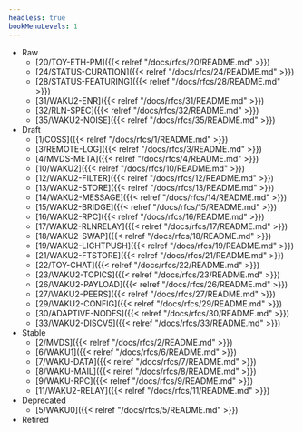 ```yaml
---
headless: true
bookMenuLevels: 1
---
```


- Raw
  - [20/TOY-ETH-PM]({{< relref "/docs/rfcs/20/README.md" >}})
  - [24/STATUS-CURATION]({{< relref "/docs/rfcs/24/README.md" >}})
  - [28/STATUS-FEATURING]({{< relref "/docs/rfcs/28/README.md" >}})
  - [31/WAKU2-ENR]({{< relref "/docs/rfcs/31/README.md" >}})
  - [32/RLN-SPEC]({{< relref "/docs/rfcs/32/README.md" >}})
  - [35/WAKU2-NOISE]({{< relref "/docs/rfcs/35/README.md" >}})
- Draft
  - [1/COSS]({{< relref "/docs/rfcs/1/README.md" >}})
  - [3/REMOTE-LOG]({{< relref "/docs/rfcs/3/README.md" >}})
  - [4/MVDS-META]({{< relref "/docs/rfcs/4/README.md" >}})
  - [10/WAKU2]({{< relref "/docs/rfcs/10/README.md" >}})
  - [12/WAKU2-FILTER]({{< relref "/docs/rfcs/12/README.md" >}})
  - [13/WAKU2-STORE]({{< relref "/docs/rfcs/13/README.md" >}})
  - [14/WAKU2-MESSAGE]({{< relref "/docs/rfcs/14/README.md" >}})
  - [15/WAKU2-BRIDGE]({{< relref "/docs/rfcs/15/README.md" >}})
  - [16/WAKU2-RPC]({{< relref "/docs/rfcs/16/README.md" >}})
  - [17/WAKU2-RLNRELAY]({{< relref "/docs/rfcs/17/README.md" >}})
  - [18/WAKU2-SWAP]({{< relref "/docs/rfcs/18/README.md" >}})
  - [19/WAKU2-LIGHTPUSH]({{< relref "/docs/rfcs/19/README.md" >}})
  - [21/WAKU2-FTSTORE]({{< relref "/docs/rfcs/21/README.md" >}})
  - [22/TOY-CHAT]({{< relref "/docs/rfcs/22/README.md" >}})
  - [23/WAKU2-TOPICS]({{< relref "/docs/rfcs/23/README.md" >}})
  - [26/WAKU2-PAYLOAD]({{< relref "/docs/rfcs/26/README.md" >}})
  - [27/WAKU2-PEERS]({{< relref "/docs/rfcs/27/README.md" >}})
  - [29/WAKU2-CONFIG]({{< relref "/docs/rfcs/29/README.md" >}})
  - [30/ADAPTIVE-NODES]({{< relref "/docs/rfcs/30/README.md" >}})
  - [33/WAKU2-DISCV5]({{< relref "/docs/rfcs/33/README.md" >}})
- Stable
  - [2/MVDS]({{< relref "/docs/rfcs/2/README.md" >}})
  - [6/WAKU1]({{< relref "/docs/rfcs/6/README.md" >}})
  - [7/WAKU-DATA]({{< relref "/docs/rfcs/7/README.md" >}})
  - [8/WAKU-MAIL]({{< relref "/docs/rfcs/8/README.md" >}})
  - [9/WAKU-RPC]({{< relref "/docs/rfcs/9/README.md" >}})
  - [11/WAKU2-RELAY]({{< relref "/docs/rfcs/11/README.md" >}})
- Deprecated
  - [5/WAKU0]({{< relref "/docs/rfcs/5/README.md" >}})
- Retired
